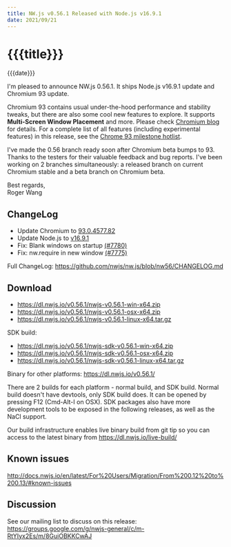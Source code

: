 ```yaml
---
title: NW.js v0.56.1 Released with Node.js v16.9.1
date: 2021/09/21
---
```

# {{{title}}}
{{{date}}}

I'm pleased to announce NW.js 0.56.1. It ships Node.js v16.9.1 update and Chromium 93 update.

Chromium 93 contains usual under-the-hood performance and stability tweaks, but there are also some cool new features to explore. It supports **Multi-Screen Window Placement** and more. Please check [Chromium blog](https://blog.chromium.org/2021/07/chrome-93-multi-screen-window-placement.html) for details. For a complete list of all features (including experimental features) in this release, see the [Chrome 93 milestone hotlist](https://www.chromestatus.com/features#milestone=93).

I've made the 0.56 branch ready soon after Chromium beta bumps to 93. Thanks to the testers for their valuable feedback and bug reports. I've been working on 2 branches simultaneously: a released branch on current Chromium stable and a beta branch on Chromium beta.

Best regards,  
Roger Wang

## ChangeLog

- Update Chromium to [93.0.4577.82](https://chromereleases.googleblog.com/2021/09/stable-channel-update-for-desktop.html)
- Update Node.js to [v16.9.1](https://nodejs.org/en/blog/release/v16.9.1/)
- Fix: Blank windows on startup [(#7780)](https://github.com/nwjs/nw.js/issues/7780)
- Fix: nw.require in new window [(#7775)](https://github.com/nwjs/nw.js/issues/7775)

Full ChangeLog: https://github.com/nwjs/nw.js/blob/nw56/CHANGELOG.md

## Download 

* https://dl.nwjs.io/v0.56.1/nwjs-v0.56.1-win-x64.zip 
* https://dl.nwjs.io/v0.56.1/nwjs-v0.56.1-osx-x64.zip 
* https://dl.nwjs.io/v0.56.1/nwjs-v0.56.1-linux-x64.tar.gz 

SDK build: 
* https://dl.nwjs.io/v0.56.1/nwjs-sdk-v0.56.1-win-x64.zip 
* https://dl.nwjs.io/v0.56.1/nwjs-sdk-v0.56.1-osx-x64.zip 
* https://dl.nwjs.io/v0.56.1/nwjs-sdk-v0.56.1-linux-x64.tar.gz 

Binary for other platforms: https://dl.nwjs.io/v0.56.1/ 

There are 2 builds for each platform - normal build, and SDK build. Normal build doesn't have devtools, only SDK build does. lt can be opened by pressing F12 (Cmd-Alt-I on OSX). SDK packages also have more development tools to be exposed in the following releases, as well as the NaCl support.

Our build infrastructure enables live binary build from git tip so you can access to the latest binary from https://dl.nwjs.io/live-build/ 

## Known issues 

http://docs.nwjs.io/en/latest/For%20Users/Migration/From%200.12%20to%200.13/#known-issues

## Discussion

See our mailing list to discuss on this release: https://groups.google.com/g/nwjs-general/c/m-RtYIyx2Es/m/8GuiOBKKCwAJ

